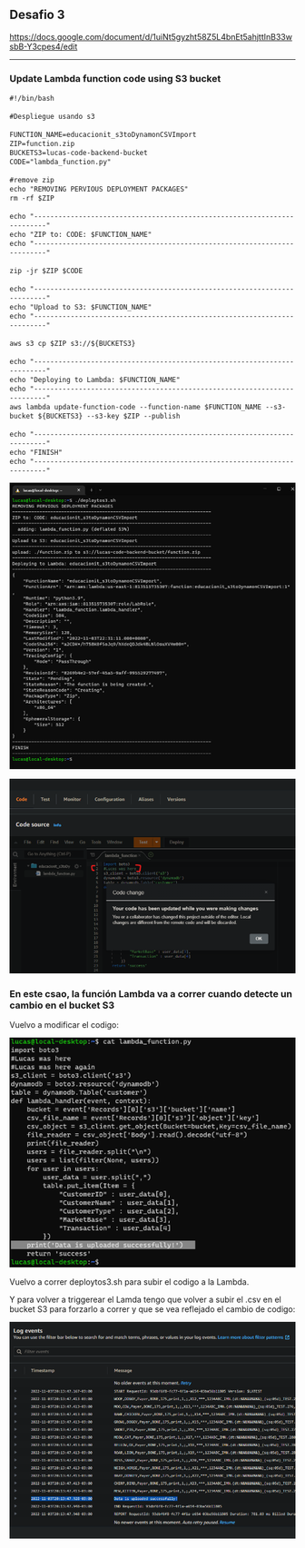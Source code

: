 ## Desafio 3

https://docs.google.com/document/d/1uiNt5gyzht58Z5L4bnEt5ahjttInB33wsbB-Y3cpes4/edit

---

### Update Lambda function code using S3 bucket

```
#!/bin/bash

#Despliegue usando s3

FUNCTION_NAME=educacionit_s3toDynamonCSVImport
ZIP=function.zip
BUCKETS3=lucas-code-backend-bucket
CODE="lambda_function.py"

#remove zip
echo "REMOVING PERVIOUS DEPLOYMENT PACKAGES"
rm -rf $ZIP

echo "-------------------------------------------------------------------------"
echo "ZIP to: CODE: $FUNCTION_NAME"
echo "-------------------------------------------------------------------------"

zip -jr $ZIP $CODE

echo "-------------------------------------------------------------------------"
echo "Upload to S3: $FUNCTION_NAME"
echo "-------------------------------------------------------------------------"

aws s3 cp $ZIP s3://${BUCKETS3}

echo "-------------------------------------------------------------------------"
echo "Deploying to Lambda: $FUNCTION_NAME"
echo "-------------------------------------------------------------------------"
aws lambda update-function-code --function-name $FUNCTION_NAME --s3-bucket ${BUCKETS3} --s3-key $ZIP --publish

echo "-------------------------------------------------------------------------"
echo "FINISH"
echo "-------------------------------------------------------------------------"
```


![3-1](./pictures/3-1.png)

![3-2](./pictures/3-2.png)

### En este csao, la función Lambda va a correr cuando detecte un cambio en el bucket S3


Vuelvo a modificar el codigo:

![3-3](./pictures/3-3.png)


Vuelvo a correr deploytos3.sh para subir el codigo a la Lambda.

Y para volver a triggerear el Lamda tengo que volver a subir el .csv en el bucket S3 para forzarlo a correr y que se vea reflejado el cambio de codigo:

![3-4](./pictures/3-4.png)

